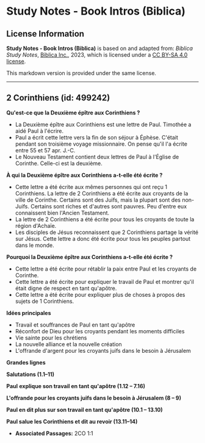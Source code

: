 # Study Notes - Book Intros (Biblica)

## License Information

**Study Notes - Book Intros (Biblica)** is based on and adapted from: _Biblica Study Notes_, [Biblica Inc.](https://www.biblica.com/), 2023, which is licensed under a [CC BY-SA 4.0 license](https://creativecommons.org/licenses/by-sa/4.0/legalcode.en).

This markdown version is provided under the same license.



--------------------------------

## 2 Corinthiens (id: 499242)

**Qu'est\-ce que la Deuxième épître aux Corinthiens ?**

* La Deuxième épître aux Corinthiens est une lettre de Paul. Timothée a aidé Paul à l'écrire.
* Paul a écrit cette lettre vers la fin de son séjour à Éphèse. C'était pendant son troisième voyage missionnaire. On pense qu'il l'a écrite entre 55 et 57 apr. J.\-C.
* Le Nouveau Testament contient deux lettres de Paul à l'Église de Corinthe. Celle\-ci est la deuxième.

**À qui la Deuxième épître aux Corinthiens a\-t\-elle été écrite ?**

* Cette lettre a été écrite aux mêmes personnes qui ont reçu 1 Corinthiens. La lettre de 2 Corinthiens a été écrite aux croyants de la ville de Corinthe. Certains sont des Juifs, mais la plupart sont des non\-Juifs. Certains sont riches et d'autres sont pauvres. Peu d'entre eux connaissent bien l'Ancien Testament.
* La lettre de 2 Corinthiens a été écrite pour tous les croyants de toute la région d'Achaïe.
* Les disciples de Jésus reconnaissent que 2 Corinthiens partage la vérité sur Jésus. Cette lettre a donc été écrite pour tous les peuples partout dans le monde.

**Pourquoi la Deuxième épître aux Corinthiens a\-t\-elle été écrite ?**

* Cette lettre a été écrite pour rétablir la paix entre Paul et les croyants de Corinthe.
* Cette lettre a été écrite pour expliquer le travail de Paul et montrer qu'il était digne de respect en tant qu'apôtre.
* Cette lettre a été écrite pour expliquer plus de choses à propos des sujets de 1 Corinthiens.

**Idées principales**

* Travail et souffrances de Paul en tant qu'apôtre
* Réconfort de Dieu pour les croyants pendant les moments difficiles
* Vie sainte pour les chrétiens
* La nouvelle alliance et la nouvelle création
* L'offrande d'argent pour les croyants juifs dans le besoin à Jérusalem

**Grandes lignes**

**Salutations (1\.1–11\)**

**Paul** **explique son travail en tant qu'apôtre (1\.12 – 7\.16\)**

**L'offrande pour les croyants juifs dans le besoin à Jérusalem (8 – 9\)**

**Paul en dit plus sur son travail en tant qu'apôtre (10\.1 – 13\.10\)**

**Paul salue les Corinthiens et dit au revoir (13\.11–14\)**

* **Associated Passages:** 2CO 1:1

